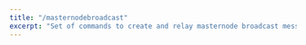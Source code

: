 ```yaml
---
title: "/masternodebroadcast"
excerpt: "Set of commands to create and relay masternode broadcast messages."
---
```

